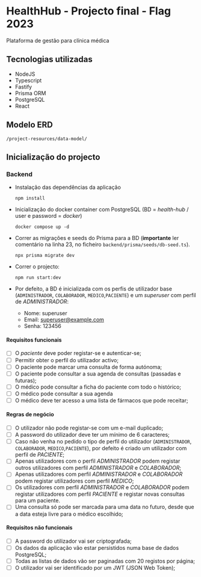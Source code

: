# HealthHub - Projecto final - Flag 2023

Plataforma de gestão para clínica médica

## Tecnologias utilizadas

- NodeJS
- Typescript
- Fastify
- Prisma ORM
- PostgreSQL
- React

## Modelo ERD

`/project-resources/data-model/`

## Inicialização do projecto

### Backend

- Instalação das dependências da aplicação

  ```shell
  npm install
  ```

- Inicialização do docker container com PostgreSQL (BD = _health-hub_ / user e password = _docker_)

  ```shell
  docker compose up -d
  ```

- Correr as migrações e seeds do Prisma para a BD (**importante** ler comentário na linha 23, no ficheiro `backend/prisma/seeds/db-seed.ts`).

  ```shell
  npx prisma migrate dev
  ```

- Correr o projecto:

  ```shell
  npm run start:dev
  ```

- Por defeito, a BD é inicializada com os perfis de utilizador base (`ADMINISTRADOR`, `COLABORADOR`, `MEDICO`,`PACIENTE`) e um _superuser_ com perfil de _ADMINISTRADOR_:
  - Nome: superuser
  - Email: <superuser@example.com>
  - Senha: 123456

#### Requisitos funcionais

- [ ] O _paciente_ deve poder registar-se e autenticar-se;
- [ ] Permitir obter o perfil do utilizador activo;
- [ ] O paciente pode marcar uma consulta de forma autónoma;
- [ ] O paciente pode consultar a sua agenda de consultas (passadas e futuras);
- [ ] O médico pode consultar a ficha do paciente com todo o histórico;
- [ ] O médico pode consultar a sua agenda
- [ ] O médico deve ter acesso a uma lista de fármacos que pode receitar;

#### Regras de negócio

- [ ] O utilizador não pode registar-se com um e-mail duplicado;
- [ ] A password do utilizador deve ter um mínimo de 6 caracteres;
- [ ] Caso não venha no pedido o tipo de perfil do utilizador (`ADMINISTRADOR`, `COLABORADOR`, `MEDICO`,`PACIENTE`), por defeito é criado um utilizador com perfil de _PACIENTE_;
- [ ] Apenas utilizadores com o perfil _ADMINISTRADOR_ podem registar outros utilizadores com perfil _ADMINISTRADOR_ e _COLABORADOR_;
- [ ] Apenas utilizadores com perfil _ADMINISTRADOR_ e _COLABORADOR_ podem registar utilizadores com perfil _MEDICO_;
- [ ] Os utilizadores com perfil _ADMINISTRADOR_ e _COLABORADOR_ podem registar utilizadores com perfil _PACIENTE_ e registar novas consultas para um paciente.
- [ ] Uma consulta só pode ser marcada para uma data no futuro, desde que a data esteja livre para o médico escolhido;

#### Requisitos não funcionais

- [ ] A password do utilizador vai ser criptografada;
- [ ] Os dados da aplicação vão estar persistidos numa base de dados PostgreSQL;
- [ ] Todas as listas de dados vão ser paginadas com 20 registos por página;
- [ ] O utilizador vai ser identificado por um JWT (JSON Web Token);
